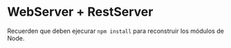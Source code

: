 # WebServer + RestServer

Recuerden que deben ejecurar ```npm install``` para reconstruir los módulos de Node.